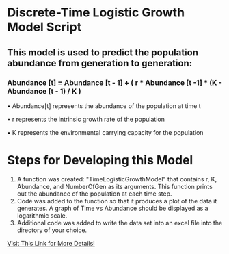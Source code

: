 # Discrete-Time Logistic Growth Model Script 

## This model is used to predict the population abundance from generation to generation:

### Abundance [t] = Abundance [t - 1] + ( r * Abundance [t -1] * (K - Abundance [t - 1) / K  )

 • Abundance[t] represents the abundance of the population at time t
 
 • r represents the intrinsic growth rate of the population 
 
• K represents the environmental carrying capacity for the population 

# Steps for Developing this Model 

1. A function was created: "TimeLogisticGrowthModel" that contains r, K, Abundance, and NumberOfGen as its arguments. This function prints out the abundance of the population at each time step.
2. Code was added to the function so that it produces a plot of the data it generates. A graph of Time vs Abundance should be displayed as a logarithmic scale. 
3. Additional code was added to write the data set into an excel file into the directory of your choice. 

[Visit This Link for More Details!](**github.com/flaxmans/CompBio_on_git/blob/master/Labs/Lab08/Lab08_documentation_and_metadata.md**)


